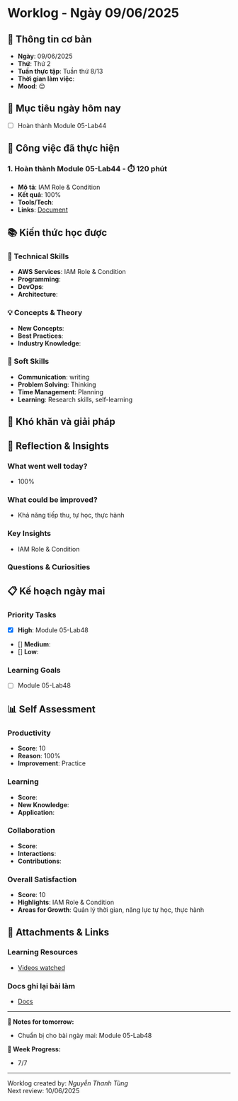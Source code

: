 # Worklog - Ngày 09/06/2025

## 📅 Thông tin cơ bản
- **Ngày**: 09/06/2025
- **Thứ**: Thứ 2
- **Tuần thực tập**: Tuần thứ 8/13
- **Thời gian làm việc**: 
- **Mood**: 😊

## 🎯 Mục tiêu ngày hôm nay
- [ ] Hoàn thành Module 05-Lab44

## 💼 Công việc đã thực hiện

### 1. Hoàn thành Module 05-Lab44 - ⏱️ 120 phút
- **Mô tả**: IAM Role & Condition
- **Kết quả**: 100%
- **Tools/Tech**: 
- **Links**: [Document](https://docs.google.com/document/d/1mzhHcHUeg6X77fQmKCTGQbcXM2aLpKZH6n341DsWd1A/edit?usp=sharing)

## 📚 Kiến thức học được

### 🔧 Technical Skills
- **AWS Services**: IAM Role & Condition
- **Programming**: 
- **DevOps**: 
- **Architecture**: 

### 💡 Concepts & Theory
- **New Concepts**: 
- **Best Practices**: 
- **Industry Knowledge**: 

### 🤝 Soft Skills
- **Communication**: writing
- **Problem Solving**: Thinking
- **Time Management**: Planning
- **Learning**: Research skills, self-learning

## 🚧 Khó khăn và giải pháp

## 💭 Reflection & Insights

### What went well today?
- 100%

### What could be improved?
- Khả năng tiếp thu, tự học, thực hành

### Key Insights
- IAM Role & Condition

### Questions & Curiosities

## 📋 Kế hoạch ngày mai

### Priority Tasks
- [x] **High**: Module 05-Lab48
- [] **Medium**: 
- [] **Low**: 

### Learning Goals
- [ ] Module 05-Lab48

## 📊 Self Assessment

### Productivity
- **Score**: 10
- **Reason**: 100%
- **Improvement**: Practice

### Learning
- **Score**: 
- **New Knowledge**:
- **Application**:

### Collaboration
- **Score**: 
- **Interactions**: 
- **Contributions**: 

### Overall Satisfaction
- **Score**: 10
- **Highlights**: IAM Role & Condition
- **Areas for Growth**: Quản lý thời gian, năng lực tự học, thực hành


## 📎 Attachments & Links

### Learning Resources
- [Videos watched](https://www.youtube.com/watch?v=ptog1aBHeko&list=PLahN4TLWtox2a3vElknwzU_urND8hLn1i&index=202)

### Docs ghi lại bài làm
- [Docs](https://docs.google.com/document/d/1mzhHcHUeg6X77fQmKCTGQbcXM2aLpKZH6n341DsWd1A/edit?usp=sharing)

---

**📝 Notes for tomorrow:**
- Chuẩn bị cho bài ngày mai: Module 05-Lab48

**🎯 Week Progress:**
- 7/7

---
Worklog created by: *Nguyễn Thanh Tùng*  
Next review: 10/06/2025



